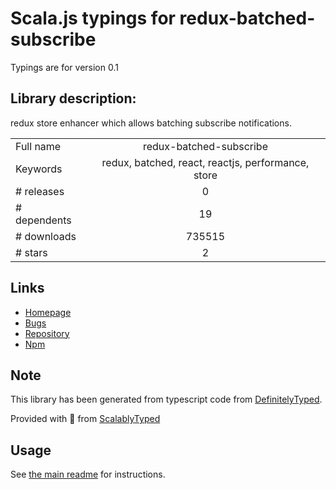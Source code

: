 
# Scala.js typings for redux-batched-subscribe

Typings are for version 0.1

## Library description:
redux store enhancer which allows batching subscribe notifications.

|                    |                 |
| ------------------ | :-------------: |
| Full name          | redux-batched-subscribe |
| Keywords           | redux, batched, react, reactjs, performance, store |
| # releases         | 0 |
| # dependents       | 19 |
| # downloads        | 735515 |
| # stars            | 2 |

## Links
- [Homepage](https://github.com/tappleby/redux-batched-subscribe)
- [Bugs](https://github.com/tappleby/redux-batched-subscribe/issues)
- [Repository](https://github.com/tappleby/redux-batched-subscribe)
- [Npm](https://www.npmjs.com/package/redux-batched-subscribe)
    


## Note
This library has been generated from typescript code from [DefinitelyTyped](https://definitelytyped.org).

Provided with :purple_heart: from [ScalablyTyped](https://github.com/oyvindberg/ScalablyTyped)

## Usage
See [the main readme](../../readme.md) for instructions.


